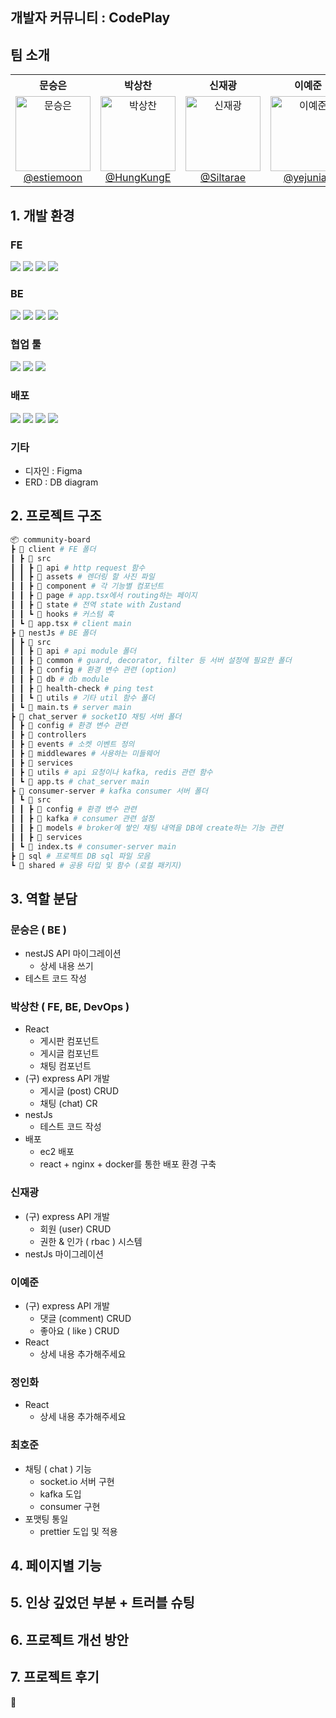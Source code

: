 ## 개발자 커뮤니티 : CodePlay

## 팀 소개

<table width="100%" align="center">
  <tr>
    <th align="center">문승은</th>
    <th align="center">박상찬</th>
    <th align="center">신재광</th>
    <th align="center">이예준</th>
    <th align="center">정인화</th>
    <th align="center">최호준</th>
  </tr>
  <tr>
    <td align="center" valign="top" width="16.6%">
      <a href="https://github.com/estiemoon">
        <img src="https://avatars.githubusercontent.com/u/102018454?v=4" width="120" height="120" alt="문승은"/><br />
        @estiemoon
      </a>
    </td>
    <td align="center" valign="top" width="16.6%">
      <a href="https://github.com/HungKungE">
        <img src="https://avatars.githubusercontent.com/u/84065412?v=4" width="120" height="120" alt="박상찬"/><br />
        @HungKungE
      </a>
    </td>
    <td align="center" valign="top" width="16.6%">
      <a href="https://github.com/Siltarae">
        <img src="https://avatars.githubusercontent.com/u/24228737?v=4" width="120" height="120" alt="신재광"/><br />
        @Siltarae
      </a>
    </td>
    <td align="center" valign="top" width="16.6%">
      <a href="https://github.com/yejunian">
        <img src="https://avatars.githubusercontent.com/u/8781472?v=4" width="120" height="120" alt="이예준"/><br />
        @yejunian
      </a>
    </td>
    <td align="center" valign="top" width="16.6%">
      <a href="https://github.com/IIINHWAA">
        <img src="https://avatars.githubusercontent.com/u/39130972?v=4" width="120" height="120" alt="정인화"/><br />
        @IIINHWAA
      </a>
    </td>
    <td align="center" valign="top" width="16.6%">
      <a href="https://github.com/hojun3377">
        <img src="https://avatars.githubusercontent.com/u/76763854?v=4" width="120" height="120" alt="최호준"/><br />
        @hojun3377
      </a>
    </td>
  </tr>
</table>

## 1. 개발 환경

### FE
<div>
    <img src="https://img.shields.io/badge/react-0088CC?style=for-the-badge&logo=react&logoColor=white">
    <img src="https://img.shields.io/badge/Typescript-3178C6?style=for-the-badge&logo=typescript&logoColor=white">
    <img src="https://img.shields.io/badge/tailwindcss-06B6D4?style=for-the-badge&logo=tailwindcss&logoColor=white">
    <img src="https://img.shields.io/badge/Zustand-FF6C37?style=for-the-badge&logo=zustand&logoColor=white">
</div>
  
### BE
<div>
    <img src="https://img.shields.io/badge/express-000000?style=for-the-badge&logo=express&logoColor=white">
    <img src="https://img.shields.io/badge/nestjs-E0234E?style=for-the-badge&logo=nestjs&logoColor=white">
    <img src="https://img.shields.io/badge/Typescript-3178C6?style=for-the-badge&logo=typescript&logoColor=white">
    <img src="https://img.shields.io/badge/typeOrm-FE0803?style=for-the-badge&logo=typeorm&logoColor=white">
</div>

### 협업 툴
<div>
    <img src="https://img.shields.io/badge/github-000000?style=for-the-badge&logo=github&logoColor=white">
    <img src="https://img.shields.io/badge/notion-ECD53F?style=for-the-badge&logo=notion&logoColor=black">
    <img src="https://img.shields.io/badge/slack-4A154B?style=for-the-badge&logo=slack&logoColor=white">
</div>

### 배포
<div>
    <img src="https://img.shields.io/badge/amazon ec2-FF9900?style=for-the-badge&logo=amazonec2&logoColor=white">
    <img src="https://img.shields.io/badge/amazon s3-569A31?style=for-the-badge&logo=amazons3&logoColor=white">
    <img src="https://img.shields.io/badge/docker-2496ED?style=for-the-badge&logo=docker&logoColor=white">
    <img src="https://img.shields.io/badge/nginx-009639?style=for-the-badge&logo=nginx&logoColor=white">
</div>

### 기타
- 디자인 : Figma
- ERD : DB diagram

## 2. 프로젝트 구조

```sh
📦 community-board
┣ 📂 client # FE 폴더
┃ ┣ 📂 src
┃ ┃ ┣ 📂 api # http request 함수
┃ ┃ ┣ 📂 assets # 렌더링 할 사진 파일
┃ ┃ ┣ 📂 component # 각 기능별 컴포넌트
┃ ┃ ┣ 📂 page # app.tsx에서 routing하는 페이지
┃ ┃ ┣ 📂 state # 전역 state with Zustand
┃ ┃ ┗ 📂 hooks # 커스텀 훅
┃ ┗ 📜 app.tsx # client main
┣ 📂 nestJs # BE 폴더
┃ ┣ 📂 src
┃ ┃ ┣ 📂 api # api module 폴더
┃ ┃ ┣ 📂 common # guard, decorator, filter 등 서버 설정에 필요한 폴더
┃ ┃ ┣ 📂 config # 환경 변수 관련 (option)
┃ ┃ ┣ 📂 db # db module
┃ ┃ ┣ 📂 health-check # ping test
┃ ┃ ┗ 📂 utils # 기타 util 함수 폴더
┃ ┗ 📜 main.ts # server main
┣ 📂 chat_server # socketIO 채팅 서버 폴더
┃ ┣ 📂 config # 환경 변수 관련
┃ ┣ 📂 controllers
┃ ┣ 📂 events # 소켓 이벤트 정의
┃ ┣ 📂 middlewares # 사용하는 미들웨어
┃ ┣ 📂 services
┃ ┣ 📂 utils # api 요청이나 kafka, redis 관련 함수
┃ ┗ 📜 app.ts # chat_server main
┣ 📂 consumer-server # kafka consumer 서버 폴더
┃ ┗ 📂 src
┃ ┃ ┣ 📂 config # 환경 변수 관련
┃ ┃ ┣ 📂 kafka # consumer 관련 설정
┃ ┃ ┣ 📂 models # broker에 쌓인 채팅 내역을 DB에 create하는 기능 관련
┃ ┃ ┣ 📂 services
┃ ┗ 📜 index.ts # consumer-server main
┣ 📂 sql # 프로젝트 DB sql 파일 모음
┗ 📂 shared # 공용 타입 및 함수 (로컬 패키지)
```

## 3. 역할 분담

### 문승은 ( BE )
- nestJS API 마이그레이션
    - 상세 내용 쓰기
- 테스트 코드 작성

### 박상찬 ( FE, BE, DevOps )
- React
    - 게시판 컴포넌트
    - 게시글 컴포넌트
    - 채팅 컴포넌트
- (구) express API 개발
    - 게시글 (post) CRUD
    - 채팅 (chat) CR
- nestJs
    - 테스트 코드 작성
- 배포
    - ec2 배포
    - react + nginx + docker를 통한 배포 환경 구축

### 신재광
- (구) express API 개발
    - 회원 (user) CRUD
    - 권한 & 인가 ( rbac ) 시스템
- nestJs 마이그레이션

### 이예준
- (구) express API 개발
    - 댓글 (comment) CRUD
    - 좋아요 ( like ) CRUD
- React
    - 상세 내용 추가해주세요

### 정인화
- React
   - 상세 내용 추가해주세요 

### 최호준
- 채팅 ( chat ) 기능
    -  socket.io 서버 구현
    -  kafka 도입
    -  consumer 구현
- 포맷팅 통일
    - prettier 도입 및 적용

## 4. 페이지별 기능

## 5. 인상 깊었던 부분 + 트러블 슈팅

## 6. 프로젝트 개선 방안

## 7. 프로젝트 후기

